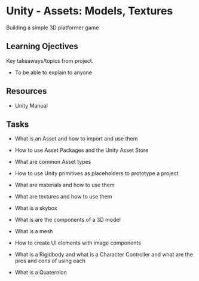 # Unity - Assets: Models, Textures

Building a simple 3D platformer game

## Learning Ojectives

Key takeaways/topics from project.

* To be able to explain to anyone

## Resources

* Unity Manual

## Tasks

* What is an Asset and how to import and use them

* How to use Asset Packages and the Unity Asset Store

* What are common Asset types

* How to use Unity primitives as placeholders to prototype a project

* What are materials and how to use them

* What are textures and how to use them

* What is a skybox

* What is are the components of a 3D model

* What is a mesh

* How to create UI elements with image components

* What is a Rigidbody and what is a Character Controller and what are the pros and cons of using each

* What is a Quaternion
